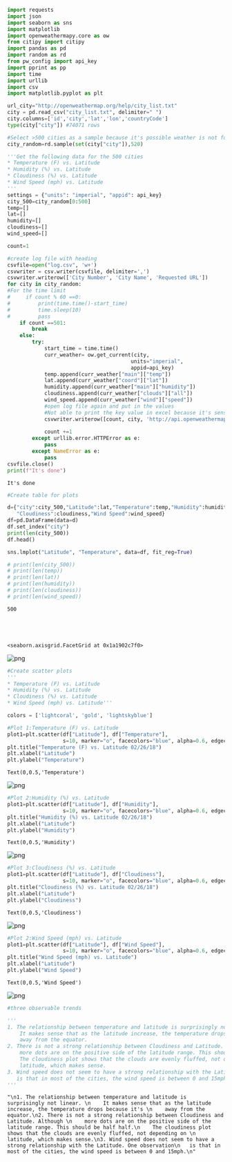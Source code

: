 

```python
import requests
import json
import seaborn as sns
import matplotlib
import openweathermapy.core as ow
from citipy import citipy
import pandas as pd
import random as rd
from pw_config import api_key
import pprint as pp
import time
import urllib
import csv
import matplotlib.pyplot as plt
```


```python
url_city="http://openweathermap.org/help/city_list.txt"
city = pd.read_csv("city_list.txt", delimiter="	")
city.columns=['id','city','lat','lon','countryCode']
type(city["city"]) #74071 rows

#Select >500 cities as a sample because it's possible weather is not found
city_random=rd.sample(set(city["city"]),520)
```


```python
'''Get the following data for the 500 cities
* Temperature (F) vs. Latitude
* Humidity (%) vs. Latitude
* Cloudiness (%) vs. Latitude
* Wind Speed (mph) vs. Latitude
'''
settings = {"units": "imperial", "appid": api_key}
city_500=city_random[0:500]
temp=[]
lat=[]
humidity=[]
cloudiness=[]
wind_speed=[]

count=1

#create log file with heading
csvfile=open("log.csv", 'w+') 
csvwriter = csv.writer(csvfile, delimiter=',')
csvwriter.writerow(['City Number', 'City Name', 'Requested URL'])
for city in city_random:
#For the time limit
#     if count % 60 ==0:
#         print(time.time()-start_time)
#         time.sleep(10)
#         pass
    if count ==501:
        break
    else:
        try:
            start_time = time.time()
            curr_weather= ow.get_current(city,
                                        units="imperial",
                                        appid=api_key)
            temp.append(curr_weather["main"]["temp"])
            lat.append(curr_weather["coord"]["lat"])
            humidity.append(curr_weather["main"]["humidity"])
            cloudiness.append(curr_weather["clouds"]["all"])
            wind_speed.append(curr_weather["wind"]["speed"])
            #open log file again and put in the values
            #Not able to print the key value in excel because it's sensitive info.
            csvwriter.writerow([count, city, 'http://api.openweathermap.org/data/2.5/weather?'])
            
            count +=1
        except urllib.error.HTTPError as e:
            pass
        except NameError as e:
            pass
csvfile.close() 
print(f"It's done")
```

    It's done



```python
#Create table for plots

d={"city":city_500,"Latitude":lat,"Temperature":temp,"Humidity":humidity, 
   "Cloudiness":cloudiness,"Wind Speed":wind_speed}
df=pd.DataFrame(data=d)
df.set_index("city")
print(len(city_500))
df.head()

sns.lmplot("Latitude", "Temperature", data=df, fit_reg=True)

# print(len(city_500))
# print(len(temp))
# print(len(lat))
# print(len(humidity))
# print(len(cloudiness))
# print(len(wind_speed))

```

    500





    <seaborn.axisgrid.FacetGrid at 0x1a1902c7f0>




![png](output_3_2.png)



```python
#Create scatter plots
'''
* Temperature (F) vs. Latitude
* Humidity (%) vs. Latitude
* Cloudiness (%) vs. Latitude
* Wind Speed (mph) vs. Latitude'''

colors = ['lightcoral', 'gold', 'lightskyblue']

#Plot 1:Temperature (F) vs. Latitude
plot1=plt.scatter(df["Latitude"], df["Temperature"],
                  s=10, marker="o", facecolors="blue", alpha=0.6, edgecolor="black",linewidths=0.5)
plt.title("Temperature (F) vs. Latitude 02/26/18")
plt.xlabel("Latitude")
plt.ylabel("Temperature")

```




    Text(0,0.5,'Temperature')




![png](output_4_1.png)



```python
#Plot 2:Humidity (%) vs. Latitude
plot1=plt.scatter(df["Latitude"], df["Humidity"],
                  s=10, marker="o", facecolors="blue", alpha=0.6, edgecolor="black",linewidths=0.5)
plt.title("Humidity (%) vs. Latitude 02/26/18")
plt.xlabel("Latitude")
plt.ylabel("Humidity")

```




    Text(0,0.5,'Humidity')




![png](output_5_1.png)



```python
#Plot 3:Cloudiness (%) vs. Latitude
plot1=plt.scatter(df["Latitude"], df["Cloudiness"],
                  s=10, marker="o", facecolors="blue", alpha=0.6, edgecolor="black",linewidths=0.5)
plt.title("Cloudiness (%) vs. Latitude 02/26/18")
plt.xlabel("Latitude")
plt.ylabel("Cloudiness")
```




    Text(0,0.5,'Cloudiness')




![png](output_6_1.png)



```python
#Plot 2:Wind Speed (mph) vs. Latitude
plot1=plt.scatter(df["Latitude"], df["Wind Speed"],
                  s=10, marker="o", facecolors="blue", alpha=0.6, edgecolor="black",linewidths=0.5)
plt.title("Wind Speed (mph) vs. Latitude")
plt.xlabel("Latitude")
plt.ylabel("Wind Speed")
```




    Text(0,0.5,'Wind Speed')




![png](output_7_1.png)



```python
#three observable trends

'''
1. The relationship between temperature and latitude is surprisingly not linear. 
    It makes sense that as the latitude increase, the temperature drops because it's 
    away from the equator.
2. There is not a strong relationship between Cloudiness and Latitude. Although 
    more dots are on the positive side of the latitude range. This should be half half.
    The cloudiness plot shows that the clouds are evenly fluffed, not depending on 
    latitude, which makes sense.
3. Wind speed does not seem to have a strong relationship with the Latitude. One observation
   is that in most of the cities, the wind speed is between 0 and 15mph.
'''
```




    "\n1. The relationship between temperature and latitude is surprisingly not linear. \n    It makes sense that as the latitude increase, the temperature drops because it's \n    away from the equator.\n2. There is not a strong relationship between Cloudiness and Latitude. Although \n    more dots are on the positive side of the latitude range. This should be half half.\n    The cloudiness plot shows that the clouds are evenly fluffed, not depending on \n    latitude, which makes sense.\n3. Wind speed does not seem to have a strong relationship with the Latitude. One observation\n   is that in most of the cities, the wind speed is between 0 and 15mph.\n"


